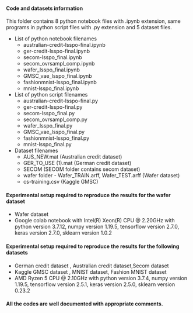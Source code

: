 #### Code and datasets information
This folder contains 8 python notebook files with .ipynb extension, same programs in python script files with .py extension and 5 dataset files.

- List of python notebook filenames
    - australian-credit-lsspo-final.ipynb 
    - ger-credit-lsspo-final.ipynb
    - secom-lsspo_final.ipynb
    - secom_ovrsampl_comp.ipynb
    - wafer_lsspo_final.ipynb
    - GMSC_vae_lsspo_final.ipynb
    - fashionmnist-lsspo_final.ipynb
    - mnist-lsspo_final.ipynb
- List of python script filenames
    - australian-credit-lsspo-final.py
    - ger-credit-lsspo-final.py
    - secom-lsspo_final.py
    - secom_ovrsampl_comp.py
    - wafer_lsspo_final.py
    - GMSC_vae_lsspo_final.py
    - fashionmnist-lsspo_final.py
    - mnist-lsspo_final.py
- Dataset filenames
    - AUS_NEW.mat (Australian credit dataset)
    - GER_TO_USE (1).mat (German credit dataset)
    - SECOM (SECOM folder contains secom dataset)
    - wafer folder - Wafer_TRAIN.arff, Wafer_TEST.arff (Wafer dataset)
    - cs-training.csv (Kaggle GMSC)

#### Experimental setup required to reproduce the results for the wafer dataset
- Wafer dataset
- Google colab notebook with Intel(R) Xeon(R) CPU @ 2.20GHz with python version 3.7.12, numpy version 1.19.5, tensorflow version 2.7.0, keras version 2.7.0, sklearn version 1.0.2

#### Experimental setup required to reproduce the results for the following datasets
- German credit dataset , Australian credit dataset,Secom dataset
- Kaggle GMSC dataset , MNIST dataset, Fashion MNIST dataset
- AMD Ryzen 5 CPU @ 2.10GHz with python version 3.7.4, numpy version 1.19.5, tensorflow version 2.5.1, keras version 2.5.0, sklearn version 0.23.2

#### All the codes are well documented with appropriate comments.


